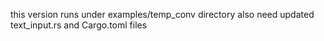 this version runs under examples/temp_conv directory
also need updated text_input.rs and Cargo.toml files
